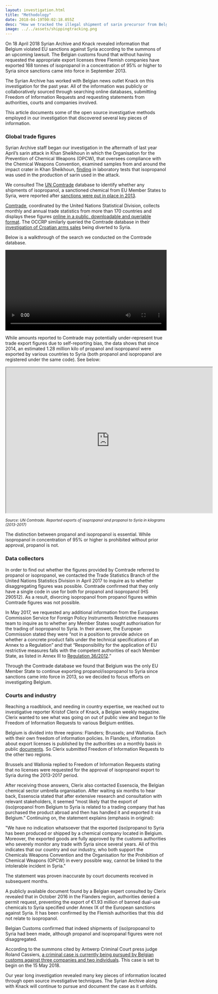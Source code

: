 ```yaml
---
layout: investigation.html
title: "Methodology"
date: 2018-04-19T00:02:18.055Z
desc: "How we tracked the illegal shipment of sarin precursor from Belgium to Syria"
image: ../../assets/shippingtracking.png
---
```


On 18 April 2018 Syrian Archive and Knack revealed information that Belgium violated EU sanctions against Syria according to the summons of an upcoming lawsuit. The Belgian customs found that without having requested the appropriate export licenses three Flemish companies  have exported 168 tonnes of isopropanol in a concentration of 95% or higher to Syria since sanctions came into force in September 2013.

The Syrian Archive has worked with Belgian news outlet Knack on this investigation for the past year. All of the information was publicly or collaboratively sourced through searching online databases, submitting Freedom of Information Requests and requesting statements from authorities, courts and companies involved.

This article documents some of the open source investigative methods employed in our investigation that discovered several key pieces of information.

### Global trade figures

Syrian Archive staff began our investigation in the aftermath of last year April’s sarin attack in Khan Sheikhoun in which the Organisation for the Prevention of Chemical Weapons (OPCW), that oversees compliance with the Chemical Weapons Convention, examined samples from and around the impact crater in Khan Sheikhoun, [finding](http://www.securitycouncilreport.org/atf/cf/%7B65BFCF9B-6D27-4E9C-8CD3-CF6E4FF168FF9%7D/s_2017_904.pdf) in laboratory tests that isopropanol was used in the production of sarin used in the attack.

We consulted The [UN Comtrade](https://comtrade.un.org/) database to identify whether any shipments of isopropanol, a sanctioned chemical from EU Member States to Syria, were reported after [sanctions were put in place in 2013](http://eur-lex.europa.eu/legal-content/EN/TXT/?qid=1493825060366&uri=CELEX:02012R0036-20170321).

[Comtrade](https://comtrade.un.org/), coordinated by the United Nations Statistical Division, collects monthly and annual trade statistics from more than 170 countries and displays these figures [online in a public, downloadable and queriable format](https://comtrade.un.org/data/dev/portal). The OCCRP similarly queried the Comtrade database in their [investigation of Croatian arms sales](https://www.occrp.org/en/makingakilling/croatia-sells-record-number-of-arms-to-saudi-arabia-in-2016/) being diverted to Syria.

Below is a walkthrough of the search we conducted on the Comtrade database.

<video controls autoplay width="100%">
  <source src="https://cube.syrianarchive.org/isopropanoluncomptrade.mp4" type="video/mp4">
  </source>
Your browser does not support the video tag.
</video>


While amounts reported to Comtrade may potentially under-represent true trade export figures due to self-reporting bias, the data shows that since 2014, an estimated 1.28 million kilo of propanol and isopropanol were exported by various countries to Syria (both propanol and isopropanol are registered under the same code). See below:

<iframe src="https://public.tableau.com/views/ExportsofisopropanolandpropanoltoSyriainkilograms2013-2017/Sheet1?:showVizHome=no&:embed=true" width="645" height="455"></iframe>


<small>*Source: UN Comtrade. Reported exports of isopropanol and propanol to Syria in kilograms (2013-2017)*</small>

The distinction between propanol and isopropanol is essential. While isopropanol in concentration of 95% or higher is prohibited without prior approval, propanol is not.

### Data collectors

In order to find out whether the figures provided by Comtrade referred to propanol or isopropanol, we contacted the Trade Statistics Branch of the United Nations Statistics Division in April 2017 to inquire as to whether disaggregating figures was possible. Comtrade confirmed that they only have a single code in use for both for propanol and isopropanol (HS 290512). As a result, divorcing isopropanol from propanol figures within Comtrade figures was not possible.

In May 2017, we requested any additional information from the European Commission Service for Foreign Policy Instruments Restrictive measures team to inquire as to whether any Member States sought authorisation for the trading of isopropanol to Syria. In their answer, the European Commission stated they were “not in a position to provide advice on whether a concrete product falls under the technical specifications of an Annex to a Regulation” and that “Responsibility for the application of EU restrictive measures falls with the competent authorities of each Member State, as listed in Annex III to [Regulation 36/2012](http://eur-lex.europa.eu/legal-content/EN/TXT/?qid=1493825060366&uri=CELEX:02012R0036-20170321).”

Through the Comtrade database we found that Belgium was the only EU Member State to continue exporting propanol/isopropanol to Syria since sanctions came into force in 2013, so we decided to focus efforts on investigating Belgium.

### Courts and industry

Reaching a roadblock, and needing in country expertise, we reached out to investigative reporter Kristof Clerix of Knack, a Belgian weekly magazine. Clerix wanted to see what was going on out of public view and begun to file Freedom of Information Requests to various Belgium entities.

Belgium is divided into three regions: Flanders; Brussels; and Wallonia. Each with their own freedom of information policies. In Flanders, information about export licenses is published by the authorities on a monthly basis in public [documents](http://www.fdfa.be/nl/maand-en-jaarverslagen). So Clerix submitted Freedom of Information Requests to the other two regions.

Brussels and Wallonia replied to Freedom of Information Requests stating that no licenses were requested for the approval of isopropanol export to Syria during the 2013-2017 period.

After receiving those answers, Clerix also contacted Essenscia, the Belgian chemical sector umbrella organisation. After waiting six months to hear back, Essenscia stated that after extensive research and consultation with relevant stakeholders, it seemed “most likely that  the export of (iso)propanol from Belgium to Syria is related to a trading company that has purchased the product abroad and then has handled it and exported it via Belgium.” Continuing on, the statement explains (emphasis in original):

"We have no indication whatsoever that the exported (iso)propanol to Syria has been produced or shipped by a chemical company located in Belgium. Moreover, the exported goods are fully approved by the customs authorities who severely monitor any trade with Syria since several years. All of this indicates that our country and our industry, who both support the Chemicals Weapons Convention and the Organisation for the Prohibition of Chemical Weapons (OPCW) in every possible way, cannot be linked to the intolerable incident in Syria."

The statement was proven inaccurate by court documents received in subsequent months.

A publicly available document found by a Belgian expert consulted by Clerix revealed that in October 2016 in the Flanders region, authorities denied a permit request, preventing the export of €1.93 million of banned dual-use chemicals to Syria specified under Annex IX of the European sanctions against Syria. It has been confirmed by the Flemish authorities that this did not relate to isopropanol.

Belgian Customs confirmed that indeed shipments of (iso)propoanol to Syria had been made, although propanol and isopropanal figures were not disaggregated.

According to the summons cited by Antwerp Criminal Court press judge Roland Cassiers, [a criminal case is currently being pursued by Belgian customs against three companies and two individuals](https://syrianarchive.org/en/investigations/belgium-isopropanol/). This case is set to begin on the 15 May 2018.

Our year long investigation revealed many key pieces of information located through open source investigative techniques. The Syrian Archive along with Knack will continue to pursue and document the case as it unfolds.
